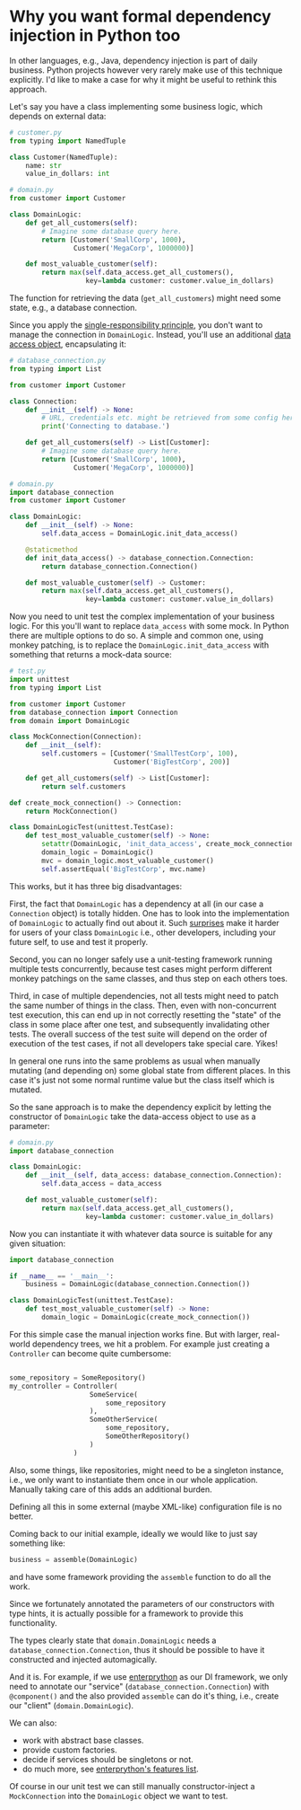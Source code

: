 Why you want formal dependency injection in Python too
======================================================

In other languages, e.g., Java, dependency injection is part of daily business.
Python projects however very rarely make use of this technique explicitly.
I'd like to make a case for why it might be useful to rethink this approach. 

Let's say you have a class implementing some business logic,
which depends on external data:

```python
# customer.py
from typing import NamedTuple

class Customer(NamedTuple):
    name: str
    value_in_dollars: int
```

```python
# domain.py
from customer import Customer

class DomainLogic:
    def get_all_customers(self):
        # Imagine some database query here.
        return [Customer('SmallCorp', 1000),
                Customer('MegaCorp', 1000000)]

    def most_valuable_customer(self):
        return max(self.data_access.get_all_customers(),
                   key=lambda customer: customer.value_in_dollars)
```

The function for retrieving the data (`get_all_customers`) might need some state,
e.g., a database connection.

Since you apply the [single-responsibility principle](https://en.wikipedia.org/wiki/Single_responsibility_principle), 
you don't want to manage the connection in `DomainLogic`.
Instead, you'll use an additional [data access object](https://en.wikipedia.org/wiki/Data_access_object), encapsulating it:

```python
# database_connection.py
from typing import List

from customer import Customer

class Connection:
    def __init__(self) -> None:
        # URL, credentials etc. might be retrieved from some config here first.
        print('Connecting to database.')

    def get_all_customers(self) -> List[Customer]:
        # Imagine some database query here.
        return [Customer('SmallCorp', 1000),
                Customer('MegaCorp', 1000000)]
```

```python
# domain.py
import database_connection
from customer import Customer

class DomainLogic:
    def __init__(self) -> None:
        self.data_access = DomainLogic.init_data_access()

    @staticmethod
    def init_data_access() -> database_connection.Connection:
        return database_connection.Connection()

    def most_valuable_customer(self) -> Customer:
        return max(self.data_access.get_all_customers(),
                   key=lambda customer: customer.value_in_dollars)

```

Now you need to unit test the complex implementation of your business logic.
For this you'll want to replace `data_access` with some mock.
In Python there are multiple options to do so.
A simple and common one, using monkey patching,
is to replace the `DomainLogic.init_data_access` with something
that returns a mock-data source:    

```python
# test.py
import unittest
from typing import List

from customer import Customer
from database_connection import Connection
from domain import DomainLogic

class MockConnection(Connection):
    def __init__(self):
        self.customers = [Customer('SmallTestCorp', 100),
                          Customer('BigTestCorp', 200)]

    def get_all_customers(self) -> List[Customer]:
        return self.customers

def create_mock_connection() -> Connection:
    return MockConnection()

class DomainLogicTest(unittest.TestCase):
    def test_most_valuable_customer(self) -> None:
        setattr(DomainLogic, 'init_data_access', create_mock_connection)
        domain_logic = DomainLogic()
        mvc = domain_logic.most_valuable_customer()
        self.assertEqual('BigTestCorp', mvc.name)

```

This works, but it has three big disadvantages:

First, the fact that `DomainLogic` has a dependency at all
(in our case a `Connection` object) is totally hidden.
One has to look into the implementation of `DomainLogic` to actually find out about it.
Such [surprises](https://en.wikipedia.org/wiki/Principle_of_least_astonishment)
make it harder for users of your class `DomainLogic`
i.e., other developers, including your future self,
to use and test it properly.

Second, you can no longer safely use a unit-testing framework
running multiple tests concurrently, because test cases might perform
different monkey patchings on the same classes,
and thus step on each others toes.

Third, in case of multiple dependencies,
not all tests might need to patch the same number of things in the class.
Then, even with non-concurrent test execution,
this can end up in not correctly resetting the "state" of the class in some place
after one test, and subsequently invalidating other tests.
The overall success of the test suite
will depend on the order of execution of the test cases,
if not all developers take special care. Yikes!

In general one runs into the same problems as usual
when manually mutating (and depending on) some global state from different places.
In this case it's just not some normal runtime value
but the class itself which is mutated.

So the sane approach is to make the dependency explicit
by letting the constructor of `DomainLogic` take the data-access object to use
as a parameter:

```python
# domain.py
import database_connection

class DomainLogic:
    def __init__(self, data_access: database_connection.Connection):
        self.data_access = data_access

    def most_valuable_customer(self):
        return max(self.data_access.get_all_customers(),
                   key=lambda customer: customer.value_in_dollars)
```

Now you can instantiate it with whatever data source is suitable for any given situation:
```python
import database_connection

if __name__ == '__main__':
    business = DomainLogic(database_connection.Connection())
```

```python
class DomainLogicTest(unittest.TestCase):
    def test_most_valuable_customer(self) -> None:
        domain_logic = DomainLogic(create_mock_connection())
```

For this simple case the manual injection works fine.
But with larger, real-world dependency trees, we hit a problem.
For example just creating a `Controller` can become quite cumbersome: 

```python

some_repository = SomeRepository()
my_controller = Controller(
                    SomeService(
                        some_repository
                    ),
                    SomeOtherService(
                        some_repository,
                        SomeOtherRepository()
                    )
                )
```

Also, some things, like repositories,
might need to be a singleton instance, i.e., we only want to instantiate
them once in our whole application.
Manually taking care of this adds an additional burden.

Defining all this in some external (maybe XML-like) configuration file is no better.

Coming back to our initial example,
ideally we would like to just say something like:

```python
business = assemble(DomainLogic)
```

and have some framework providing the `assemble` function to do all the work.

Since we fortunately annotated the parameters of our constructors with type hints,
it is actually possible for a framework to provide this functionality.

The types clearly state that `domain.DomainLogic` needs a
`database_connection.Connection`,
thus it should be possible to have it constructed and injected automagically.

And it is. For example,
if we use [enterprython](https://github.com/Dobiasd/enterprython)
as our DI framework,
we only need to annotate our "service" (`database_connection.Connection`)
with `@component()` and the also provided `assemble` can do it's thing,
i.e., create our "client" (`domain.DomainLogic`).

We can also:
* work with abstract base classes.
* provide custom factories.
* decide if services should be singletons or not.
* do much more, see [enterprython's features list](https://github.com/Dobiasd/enterprython/#features).

Of course in our unit test we can still manually
constructor-inject a `MockConnection` into the `DomainLogic` object we want to test.
